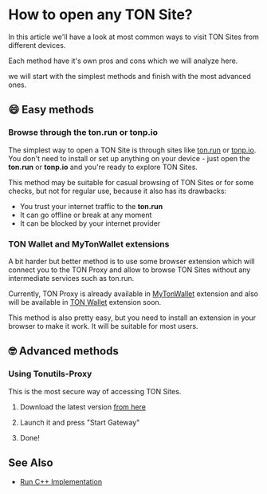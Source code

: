# How to open any TON Site?

In this article we'll have a look at most common ways to visit TON Sites from different devices.

Each method have it's own pros and cons which we will analyze here.

we will start with the simplest methods and finish with the most advanced ones.

## 😄 Easy methods

### Browse through the ton.run or tonp.io

The simplest way to open a TON Site is through sites like [ton.run](https://ton.run) or [tonp.io](https://tonp.io). You don't need to install or set up anything on your device - just open the **ton.run** or **tonp.io** and you're ready to explore TON Sites.

This method may be suitable for casual browsing of TON Sites or for some checks, but not for regular use, because it also has its drawbacks:

-   You trust your internet traffic to the **ton.run**
-   It can go offline or break at any moment
-   It can be blocked by your internet provider

### TON Wallet and MyTonWallet extensions

A bit harder but better method is to use some browser extension which will connect you to the TON Proxy and allow to browse TON Sites without any intermediate services such as ton.run.

Currently, TON Proxy is already available in [MyTonWallet](https://mytonwallet.io/) extension and also will be available in [TON Wallet](https://chrome.google.com/webstore/detail/ton-wallet/nphplpgoakhhjchkkhmiggakijnkhfnd) extension soon.

This method is also pretty easy, but you need to install an extension in your browser to make it work. It will be suitable for most users.

## 🤓 Advanced methods

### Using Tonutils-Proxy

This is the most secure way of accessing TON Sites.

1. Download the latest version [from here](https://github.com/xssnick/Tonutils-Proxy#download-precompiled-version)

2. Launch it and press "Start Gateway"
3. Done!


## See Also
* [Run C++ Implementation](/v3/guidelines/web3/ton-proxy-sites/running-your-own-ton-proxy)
